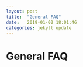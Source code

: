 ```yaml
---
layout: post
title:  "General FAQ"
date:   2019-01-02 18:01:46
categories: jekyll update
---
```

# General FAQ

